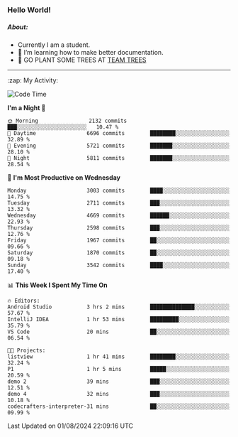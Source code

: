 ### Hello World!

##### About:
- Currently I am a student.
- 🌱 I’m learning how to make better documentation.
- 🌱 GO PLANT SOME TREES AT [TEAM TREES](https://teamtrees.org/)

---
  <summary>:zap: My Activity:</summary>
  
<!--START_SECTION:waka-->
![Code Time](http://img.shields.io/badge/Code%20Time-1%2C382%20hrs%2041%20mins-blue)

**I'm a Night 🦉** 

```text
🌞 Morning                2132 commits        ███░░░░░░░░░░░░░░░░░░░░░░   10.47 % 
🌆 Daytime                6696 commits        ████████░░░░░░░░░░░░░░░░░   32.89 % 
🌃 Evening                5721 commits        ███████░░░░░░░░░░░░░░░░░░   28.10 % 
🌙 Night                  5811 commits        ███████░░░░░░░░░░░░░░░░░░   28.54 % 
```
📅 **I'm Most Productive on Wednesday** 

```text
Monday                   3003 commits        ████░░░░░░░░░░░░░░░░░░░░░   14.75 % 
Tuesday                  2711 commits        ███░░░░░░░░░░░░░░░░░░░░░░   13.32 % 
Wednesday                4669 commits        ██████░░░░░░░░░░░░░░░░░░░   22.93 % 
Thursday                 2598 commits        ███░░░░░░░░░░░░░░░░░░░░░░   12.76 % 
Friday                   1967 commits        ██░░░░░░░░░░░░░░░░░░░░░░░   09.66 % 
Saturday                 1870 commits        ██░░░░░░░░░░░░░░░░░░░░░░░   09.18 % 
Sunday                   3542 commits        ████░░░░░░░░░░░░░░░░░░░░░   17.40 % 
```


📊 **This Week I Spent My Time On** 

```text
🔥 Editors: 
Android Studio           3 hrs 2 mins        ██████████████░░░░░░░░░░░   57.67 % 
IntelliJ IDEA            1 hr 53 mins        █████████░░░░░░░░░░░░░░░░   35.79 % 
VS Code                  20 mins             ██░░░░░░░░░░░░░░░░░░░░░░░   06.54 % 

🐱‍💻 Projects: 
listview                 1 hr 41 mins        ████████░░░░░░░░░░░░░░░░░   32.24 % 
P1                       1 hr 5 mins         █████░░░░░░░░░░░░░░░░░░░░   20.59 % 
demo 2                   39 mins             ███░░░░░░░░░░░░░░░░░░░░░░   12.51 % 
demo 4                   32 mins             ███░░░░░░░░░░░░░░░░░░░░░░   10.18 % 
codecrafters-interpreter-31 mins             ██░░░░░░░░░░░░░░░░░░░░░░░   09.99 % 
```


 Last Updated on 01/08/2024 22:09:16 UTC
<!--END_SECTION:waka-->
